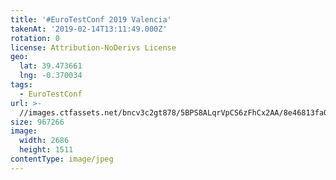```yaml
---
title: '#EuroTestConf 2019 Valencia'
takenAt: '2019-02-14T13:11:49.000Z'
rotation: 0
license: Attribution-NoDerivs License
geo:
  lat: 39.473661
  lng: -0.370034
tags:
  - EuroTestConf
url: >-
  //images.ctfassets.net/bncv3c2gt878/5BPS8ALqrVpCS6zFhCx2AA/8e46813fa0a51f98b5c87c335522dae1/eurotestconf-2019-valencia_32253543827_o
size: 967266
image:
  width: 2686
  height: 1511
contentType: image/jpeg
---
```


